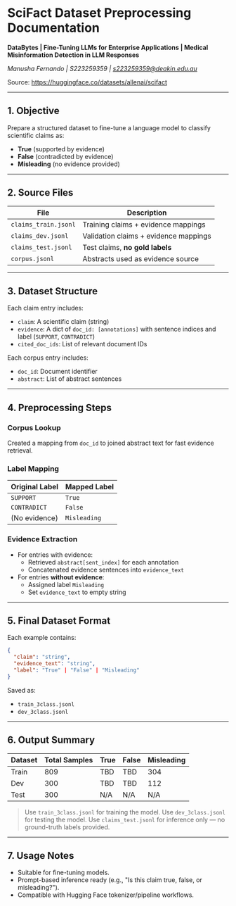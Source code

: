 
# SciFact Dataset Preprocessing Documentation
**DataBytes | Fine-Tuning LLMs for Enterprise Applications | Medical Misinformation Detection in LLM Responses**

*Manusha Fernando | S223259359 | s223259359@deakin.edu.au*

Source: https://huggingface.co/datasets/allenai/scifact

---

## 1. Objective

Prepare a structured dataset to fine-tune a language model to classify scientific claims as:
- **True** (supported by evidence)
- **False** (contradicted by evidence)
- **Misleading** (no evidence provided)

---

## 2. Source Files

| File               | Description                                |
|--------------------|--------------------------------------------|
| `claims_train.jsonl` | Training claims + evidence mappings      |
| `claims_dev.jsonl`   | Validation claims + evidence mappings    |
| `claims_test.jsonl`  | Test claims, **no gold labels**          |
| `corpus.jsonl`       | Abstracts used as evidence source        |

---

## 3. Dataset Structure

Each claim entry includes:
- `claim`: A scientific claim (string)
- `evidence`: A dict of `doc_id: [annotations]` with sentence indices and label (`SUPPORT`, `CONTRADICT`)
- `cited_doc_ids`: List of relevant document IDs

Each corpus entry includes:
- `doc_id`: Document identifier
- `abstract`: List of abstract sentences

---

## 4. Preprocessing Steps

### Corpus Lookup
Created a mapping from `doc_id` to joined abstract text for fast evidence retrieval.

### Label Mapping

| Original Label   | Mapped Label |
|------------------|--------------|
| `SUPPORT`        | `True`       |
| `CONTRADICT`     | `False`      |
| (No evidence)    | `Misleading` |

### Evidence Extraction
- For entries with evidence:
  - Retrieved `abstract[sent_index]` for each annotation
  - Concatenated evidence sentences into `evidence_text`
- For entries **without evidence**:
  - Assigned label `Misleading`
  - Set `evidence_text` to empty string

---

## 5. Final Dataset Format

Each example contains:

```json
{
  "claim": "string",
  "evidence_text": "string",
  "label": "True" | "False" | "Misleading"
}
```

Saved as:
- `train_3class.jsonl`
- `dev_3class.jsonl`

---
## 6. Output Summary

| Dataset     | Total Samples | True | False | Misleading |
|-------------|----------------|------|-------|------------|
| Train       | 809            | TBD  | TBD   | 304        |
| Dev         | 300            | TBD  | TBD   | 112        |
| Test        | 300            | N/A  | N/A   | N/A        |

> Use `train_3class.jsonl` for training the model.
> Use `dev_3class.jsonl` for testing the model.
> Use `claims_test.jsonl` for inference only — no ground-truth labels provided.

---

## 7. Usage Notes

- Suitable for fine-tuning models.
- Prompt-based inference ready (e.g., "Is this claim true, false, or misleading?").
- Compatible with Hugging Face tokenizer/pipeline workflows.

